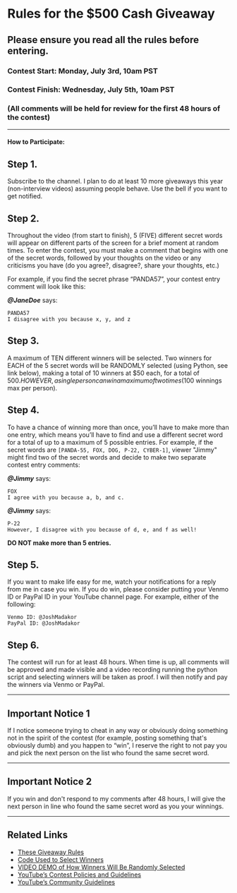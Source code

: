 # Rules for the $500 Cash Giveaway

## **Please ensure you read all the rules before entering.**

### **Contest Start:** Monday, July 3rd, 10am PST

### **Contest Finish:** Wednesday, July 5th, 10am PST

### (All comments will be held for review for the first 48 hours of the contest)

---

#### **How to Participate:**

## Step 1.

Subscribe to the channel. I plan to do at least 10 more giveaways this year (non-interview videos) assuming people behave. Use the bell if you want to get notified.

## Step 2.

Throughout the video (from start to finish), 5 (FIVE) different secret words will appear on different parts of the screen for a brief moment at random times. To enter the contest, you must make a comment that begins with one of the secret words, followed by your thoughts on the video or any criticisms you have (do you agree?, disagree?, share your thoughts, etc.)

For example, if you find the secret phrase “PANDA57”, your contest entry comment will look like this:

_**@JaneDoe**_ says:

```
PANDA57
I disagree with you because x, y, and z
```

## Step 3.

A maximum of TEN different winners will be selected.
Two winners for EACH of the 5 secret words will be RANDOMLY selected (using Python, see link below), making a total of 10 winners at $50 each, for a total of $500. HOWEVER, a single person can win a maximum of two times ($100 winnings max per person).

## Step 4.

To have a chance of winning more than once, you’ll have to make more than one entry, which means you’ll have to find and use a different secret word for a total of up to a maximum of 5 possible entries. For example, if the secret words are `[PANDA-55, FOX, DOG, P-22, CYBER-1]`, viewer "Jimmy" might find two of the secret words and decide to make two separate contest entry comments:

_**@Jimmy**_ says:

```
FOX
I agree with you because a, b, and c.
```

_**@Jimmy**_ says:

```
P-22
However, I disagree with you because of d, e, and f as well!
```

**DO NOT make more than 5 entries.**

## Step 5.

If you want to make life easy for me, watch your notifications for a reply from me in case you win. If you do win, please consider putting your Venmo ID or PayPal ID in your YouTube channel page. For example, either of the following:

```
Venmo ID: @JoshMadakor
PayPal ID: @JoshMadakor
```

## Step 6.

The contest will run for at least 48 hours. When time is up, all comments will be approved and made visible and a video recording running the python script and selecting winners will be taken as proof. I will then notify and pay the winners via Venmo or PayPal.

---

## **Important Notice 1**

If I notice someone trying to cheat in any way or obviously doing something not in the spirit of the contest (for example, posting something that's obviously dumb) and you happen to “win”, I reserve the right to not pay you and pick the next person on the list who found the same secret word.

---

## **Important Notice 2**

If you win and don't respond to my comments after 48 hours, I will give the next person in line who found the same secret word as you your winnings.

---

## **Related Links**

- [These Giveaway Rules](https://github.com/joshmadakor1/YouTube-Utilities/blob/main/Contest/README.md)
- [Code Used to Select Winners](https://github.com/joshmadakor1/YouTube-Utilities/blob/main/Contest/giveaway.py)
- [VIDEO DEMO of How Winners Will Be Randomly Selected](https://www.youtube.com/watch?v=JxziFcvNFOM)
- [YouTube’s Contest Policies and Guidelines](https://support.google.com/youtube/answer/1620498?hl=en)
- [YouTube’s Community Guidelines](https://www.youtube.com/intl/ALL_au/howyoutubeworks/policies/community-guidelines/)
